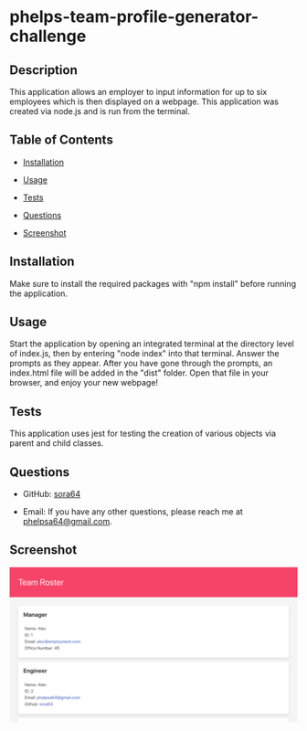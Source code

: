 
  # phelps-team-profile-generator-challenge

  

  ## Description

  This application allows an employer to input information for up to six employees which is then displayed on a webpage. This application was created via node.js and is run from the terminal.

  ## Table of Contents

  - [Installation](#installation)
  - [Usage](#usage)
  
  
  - [Tests](#tests)
    
  - [Questions](#questions)

  - [Screenshot](#screenshot)
  

  ## Installation

  Make sure to install the required packages with "npm install" before running the application.

  ## Usage

  Start the application by opening an integrated terminal at the directory level of index.js, then by entering "node index" into that terminal. Answer the prompts as they appear. After you have gone through the prompts, an index.html file will be added in the "dist" folder. Open that file in your browser, and enjoy your new webpage!





  ## Tests
  This application uses jest for testing the creation of various objects via parent and child classes.
    


  ## Questions

  - GitHub: [sora64](https://github.com/sora64/)

  - Email: If you have any other questions, please reach me at [phelpsa64@gmail.com](mailto:phelpsa64@gmail.com).


  ## Screenshot

  ![Screnshot of Deployed Application](./images/applicationScreenShot.png)